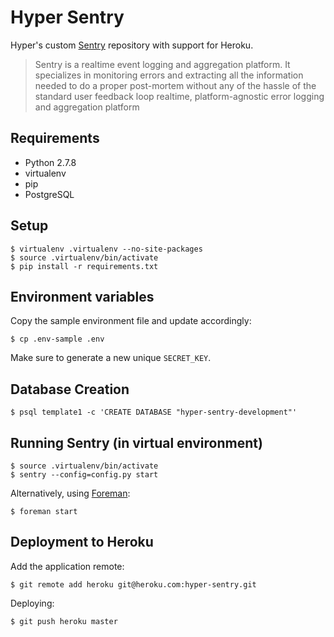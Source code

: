 # Hyper Sentry

Hyper's custom [Sentry](https://github.com/getsentry/sentry) repository with
support for Heroku.

> Sentry is a realtime event logging and aggregation platform. It specializes
> in monitoring errors and extracting all the information needed to do a proper
> post-mortem without any of the hassle of the standard user feedback loop
> realtime, platform-agnostic error logging and aggregation platform


## Requirements

- Python 2.7.8
- virtualenv
- pip
- PostgreSQL


## Setup

    $ virtualenv .virtualenv --no-site-packages
    $ source .virtualenv/bin/activate
    $ pip install -r requirements.txt


## Environment variables

Copy the sample environment file and update accordingly:

    $ cp .env-sample .env
    
Make sure to generate a new unique `SECRET_KEY`.


## Database Creation

    $ psql template1 -c 'CREATE DATABASE "hyper-sentry-development"'


## Running Sentry (in virtual environment)

    $ source .virtualenv/bin/activate
    $ sentry --config=config.py start

Alternatively, using [Foreman](https://github.com/ddollar/foreman):

    $ foreman start


## Deployment to Heroku

Add the application remote:

    $ git remote add heroku git@heroku.com:hyper-sentry.git

Deploying:

    $ git push heroku master
